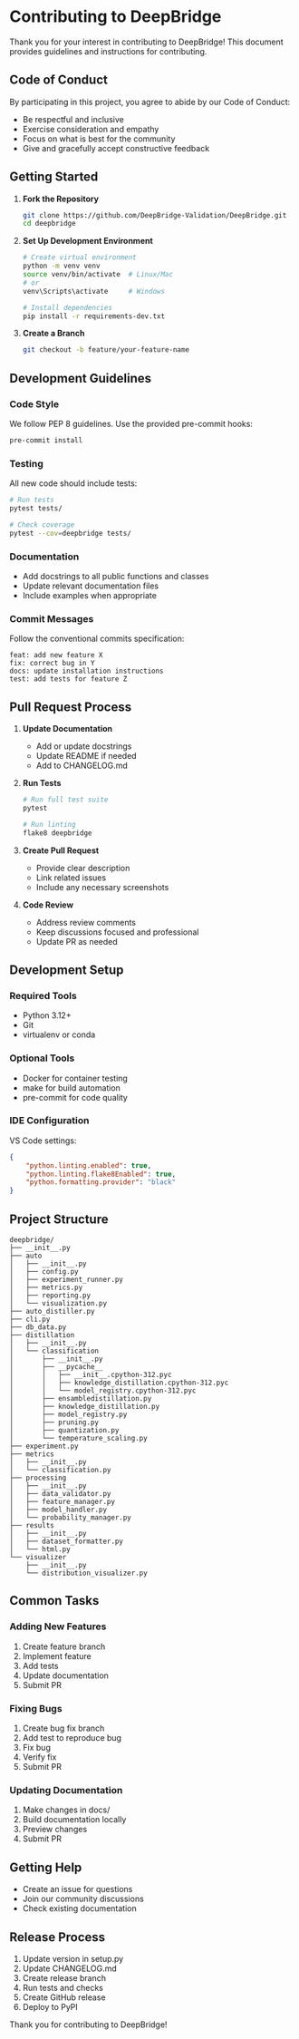 # Contributing to DeepBridge

Thank you for your interest in contributing to DeepBridge! This document provides guidelines and instructions for contributing.

## Code of Conduct

By participating in this project, you agree to abide by our Code of Conduct:
- Be respectful and inclusive
- Exercise consideration and empathy
- Focus on what is best for the community
- Give and gracefully accept constructive feedback

## Getting Started

1. **Fork the Repository**
   ```bash
   git clone https://github.com/DeepBridge-Validation/DeepBridge.git
   cd deepbridge
   ```

2. **Set Up Development Environment**
   ```bash
   # Create virtual environment
   python -m venv venv
   source venv/bin/activate  # Linux/Mac
   # or
   venv\Scripts\activate     # Windows

   # Install dependencies
   pip install -r requirements-dev.txt
   ```

3. **Create a Branch**
   ```bash
   git checkout -b feature/your-feature-name
   ```

## Development Guidelines

### Code Style

We follow PEP 8 guidelines. Use the provided pre-commit hooks:

```bash
pre-commit install
```

### Testing

All new code should include tests:

```bash
# Run tests
pytest tests/

# Check coverage
pytest --cov=deepbridge tests/
```

### Documentation

- Add docstrings to all public functions and classes
- Update relevant documentation files
- Include examples when appropriate

### Commit Messages

Follow the conventional commits specification:

```
feat: add new feature X
fix: correct bug in Y
docs: update installation instructions
test: add tests for feature Z
```

## Pull Request Process

1. **Update Documentation**
   - Add or update docstrings
   - Update README if needed
   - Add to CHANGELOG.md

2. **Run Tests**
   ```bash
   # Run full test suite
   pytest
   
   # Run linting
   flake8 deepbridge
   ```

3. **Create Pull Request**
   - Provide clear description
   - Link related issues
   - Include any necessary screenshots

4. **Code Review**
   - Address review comments
   - Keep discussions focused and professional
   - Update PR as needed

## Development Setup

### Required Tools

- Python 3.12+
- Git
- virtualenv or conda

### Optional Tools

- Docker for container testing
- make for build automation
- pre-commit for code quality

### IDE Configuration

VS Code settings:
```json
{
    "python.linting.enabled": true,
    "python.linting.flake8Enabled": true,
    "python.formatting.provider": "black"
}
```

## Project Structure

```
deepbridge/
├── __init__.py
├── auto
│   ├── __init__.py
│   ├── config.py
│   ├── experiment_runner.py
│   ├── metrics.py
│   ├── reporting.py
│   └── visualization.py
├── auto_distiller.py
├── cli.py
├── db_data.py
├── distillation
│   ├── __init__.py
│   └── classification
│       ├── __init__.py
│       ├── __pycache__
│       │   ├── __init__.cpython-312.pyc
│       │   ├── knowledge_distillation.cpython-312.pyc
│       │   └── model_registry.cpython-312.pyc
│       ├── ensambledistillation.py
│       ├── knowledge_distillation.py
│       ├── model_registry.py
│       ├── pruning.py
│       ├── quantization.py
│       └── temperature_scaling.py
├── experiment.py
├── metrics
│   ├── __init__.py
│   └── classification.py
├── processing
│   ├── __init__.py
│   ├── data_validator.py
│   ├── feature_manager.py
│   ├── model_handler.py
│   └── probability_manager.py
├── results
│   ├── __init__.py
│   ├── dataset_formatter.py
│   └── html.py
└── visualizer
    ├── __init__.py
    └── distribution_visualizer.py
```

## Common Tasks

### Adding New Features

1. Create feature branch
2. Implement feature
3. Add tests
4. Update documentation
5. Submit PR

### Fixing Bugs

1. Create bug fix branch
2. Add test to reproduce bug
3. Fix bug
4. Verify fix
5. Submit PR

### Updating Documentation

1. Make changes in docs/
2. Build documentation locally
3. Preview changes
4. Submit PR

## Getting Help

- Create an issue for questions
- Join our community discussions
- Check existing documentation

## Release Process

1. Update version in setup.py
2. Update CHANGELOG.md
3. Create release branch
4. Run tests and checks
5. Create GitHub release
6. Deploy to PyPI

Thank you for contributing to DeepBridge!